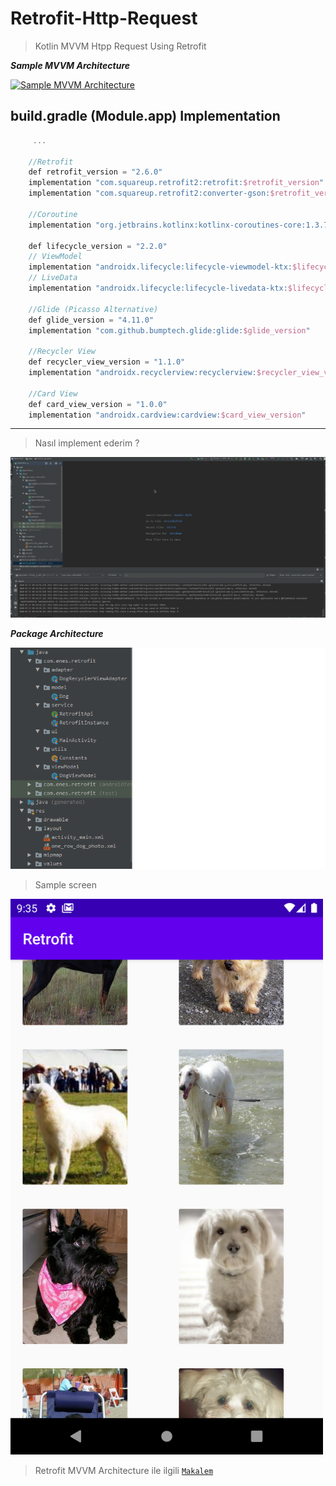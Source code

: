 # Retrofit-Http-Request
> Kotlin MVVM Htpp Request Using Retrofit

***Sample MVVM Architecture***

[![Sample MVVM Architecture](https://androidwave.com/wp-content/uploads/2019/05/mvvm-architecture-app-in-android.png)]()

## build.gradle (Module.app) Implementation

```kotlin
     ...
     
    //Retrofit
    def retrofit_version = "2.6.0"
    implementation "com.squareup.retrofit2:retrofit:$retrofit_version"
    implementation "com.squareup.retrofit2:converter-gson:$retrofit_version"

    //Coroutine
    implementation "org.jetbrains.kotlinx:kotlinx-coroutines-core:1.3.7"

    def lifecycle_version = "2.2.0"
    // ViewModel
    implementation "androidx.lifecycle:lifecycle-viewmodel-ktx:$lifecycle_version"
    // LiveData
    implementation "androidx.lifecycle:lifecycle-livedata-ktx:$lifecycle_version"

    //Glide (Picasso Alternative)
    def glide_version = "4.11.0"
    implementation "com.github.bumptech.glide:glide:$glide_version"

    //Recycler View
    def recycler_view_version = "1.1.0"
    implementation "androidx.recyclerview:recyclerview:$recycler_view_version"

    //Card View
    def card_view_version = "1.0.0"
    implementation "androidx.cardview:cardview:$card_view_version"
```

---

> Nasıl implement ederim ?

<img src="/images/implemetation.gif"/> 

***Package Architecture***

<img src="/images/retrofitPackageYapısı.png"/> 

> Sample screen

<img src="/images/retrofitOutput.png" width="500"/> 

> Retrofit MVVM Architecture ile ilgili <a href="https://medium.com/hardwareandro/android-kotlin-retrofit-2-kurulumu-ve-http-request-mvvm-1-832e6cdd5bf5" target="_blank">`Makalem`</a>
